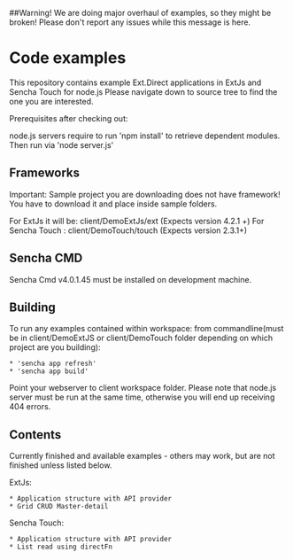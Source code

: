 ##Warning!
We are doing major overhaul of examples, so they might be broken!
Please don't report any issues while this message is here.




Code examples
==

This repository contains example Ext.Direct applications in ExtJs and Sencha Touch for node.js
Please navigate down to source tree to find the one you are interested.

Prerequisites after checking out:

node.js servers require to run 'npm install' to retrieve dependent modules. Then run via 'node server.js'

Frameworks
--
Important: Sample project you are downloading does not have framework!
You have to download it and place inside sample folders.

For ExtJs it will be:  client/DemoExtJs/ext (Expects version 4.2.1 +)
For Sencha Touch :  client/DemoTouch/touch (Expects version 2.3.1+)

Sencha CMD
--

Sencha Cmd v4.0.1.45 must be installed on development machine.


Building
--

To run any examples contained within workspace:
from commandline(must be in client/DemoExtJS or client/DemoTouch folder depending on which project are you building):

    * 'sencha app refresh'
    * 'sencha app build'

Point your webserver to client workspace folder.
Please note that node.js server must be run at the same time, otherwise you will end up receiving 404 errors.



Contents
--
Currently finished and available examples - others may work, but are not finished unless listed below.

ExtJs:

    * Application structure with API provider
    * Grid CRUD Master-detail

Sencha Touch:

    * Application structure with API provider
    * List read using directFn